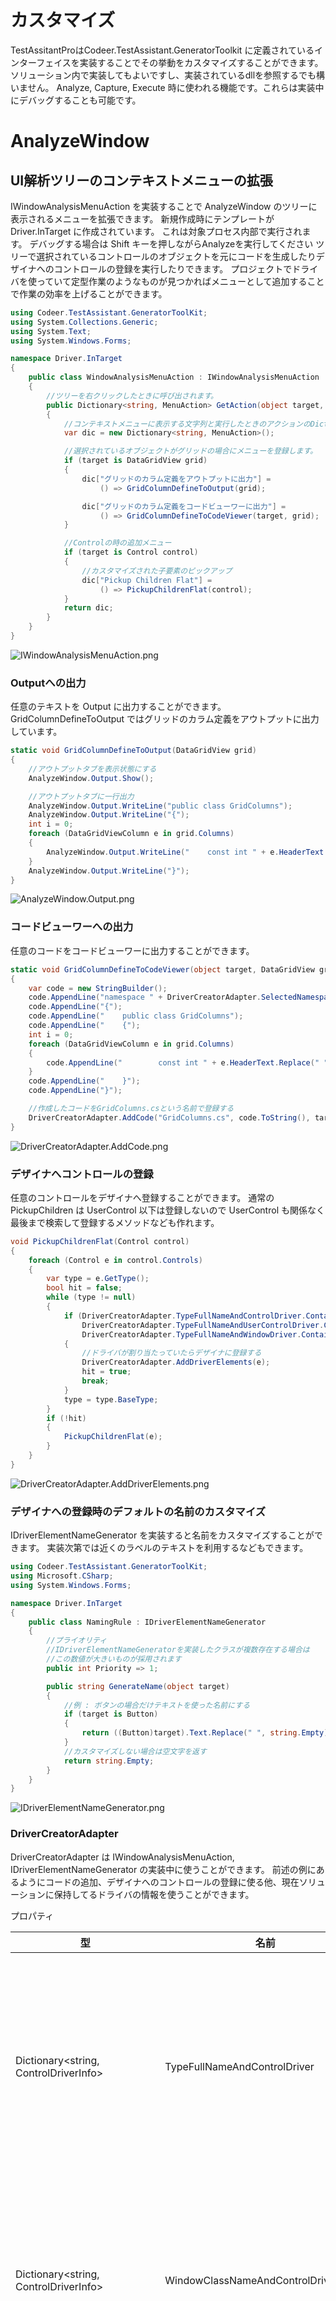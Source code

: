 # カスタマイズ

TestAssitantProはCodeer.TestAssistant.GeneratorToolkit に定義されているインターフェイスを実装することでその挙動をカスタマイズすることができます。
ソリューション内で実装してもよいですし、実装されているdllを参照するでも構いません。
Analyze, Capture, Execute 時に使われる機能です。これらは実装中にデバッグすることも可能です。

# AnalyzeWindow
## UI解析ツリーのコンテキストメニューの拡張
IWindowAnalysisMenuAction を実装することで AnalyzeWindow のツリーに表示されるメニューを拡張できます。
新規作成時にテンプレートが Driver.InTarget に作成されています。
これは対象プロセス内部で実行されます。
デバッグする場合は Shift キーを押しながらAnalyzeを実行してください
ツリーで選択されているコントロールのオブジェクトを元にコードを生成したりデザイナへのコントロールの登録を実行したりできます。
プロジェクトでドライバを使っていて定型作業のようなものが見つかればメニューとして追加することで作業の効率を上げることができます。

```cs
using Codeer.TestAssistant.GeneratorToolKit;
using System.Collections.Generic;
using System.Text;
using System.Windows.Forms;

namespace Driver.InTarget
{
    public class WindowAnalysisMenuAction : IWindowAnalysisMenuAction
    {
        //ツリーを右クリックしたときに呼び出されます。
        public Dictionary<string, MenuAction> GetAction(object target, WindowAnalysisTreeInfo info)
        {
            //コンテキストメニューに表示する文字列と実行したときのアクションのDictionaryです。
            var dic = new Dictionary<string, MenuAction>();

            //選択されているオブジェクトがグリッドの場合にメニューを登録します。
            if (target is DataGridView grid)
            {
                dic["グリッドのカラム定義をアウトプットに出力"] = 
                    () => GridColumnDefineToOutput(grid);

                dic["グリッドのカラム定義をコードビューワーに出力"] = 
                    () => GridColumnDefineToCodeViewer(target, grid);
            }

            //Controlの時の追加メニュー
            if (target is Control control)
            {
                //カスタマイズされた子要素のピックアップ
                dic["Pickup Children Flat"] =
                    () => PickupChildrenFlat(control);
            }
            return dic;
        }
    }
}
```
![IWindowAnalysisMenuAction.png](Img/IWindowAnalysisMenuAction.png)

### Outputへの出力
任意のテキストを Output に出力することができます。
GridColumnDefineToOutput ではグリッドのカラム定義をアウトプットに出力しています。
```cs
static void GridColumnDefineToOutput(DataGridView grid)
{
    //アウトプットタブを表示状態にする
    AnalyzeWindow.Output.Show();

    //アウトプットタブに一行出力
    AnalyzeWindow.Output.WriteLine("public class GridColumns");
    AnalyzeWindow.Output.WriteLine("{");
    int i = 0;
    foreach (DataGridViewColumn e in grid.Columns)
    {
        AnalyzeWindow.Output.WriteLine("    const int " + e.HeaderText.Replace(" ", "") + " = " + i++ + ";");
    }
    AnalyzeWindow.Output.WriteLine("}");
}
```

![AnalyzeWindow.Output.png](Img/AnalyzeWindow.Output.png)

### コードビューワーへの出力
任意のコードをコードビューワーに出力することができます。
```cs
static void GridColumnDefineToCodeViewer(object target, DataGridView grid)
{
    var code = new StringBuilder();
    code.AppendLine("namespace " + DriverCreatorAdapter.SelectedNamespace);
    code.AppendLine("{");
    code.AppendLine("    public class GridColumns");
    code.AppendLine("    {");
    int i = 0;
    foreach (DataGridViewColumn e in grid.Columns)
    {
        code.AppendLine("        const int " + e.HeaderText.Replace(" ", "") + " = " + i++ + ";");
    }
    code.AppendLine("    }");
    code.AppendLine("}");

    //作成したコードをGridColumns.csという名前で登録する
    DriverCreatorAdapter.AddCode("GridColumns.cs", code.ToString(), target);
}
```

![DriverCreatorAdapter.AddCode.png](Img/DriverCreatorAdapter.AddCode.png)

### デザイナへコントロールの登録
任意のコントロールをデザイナへ登録することができます。
通常の PickupChildren は UserControl 以下は登録しないので UserControl も関係なく最後まで検索して登録するメソッドなども作れます。
```cs
void PickupChildrenFlat(Control control)
{
    foreach (Control e in control.Controls)
    {
        var type = e.GetType();
        bool hit = false;
        while (type != null)
        {
            if (DriverCreatorAdapter.TypeFullNameAndControlDriver.ContainsKey(type.FullName) ||
                DriverCreatorAdapter.TypeFullNameAndUserControlDriver.ContainsKey(type.FullName) ||
                DriverCreatorAdapter.TypeFullNameAndWindowDriver.ContainsKey(type.FullName))
            {
                //ドライバが割り当たっていたらデザイナに登録する
                DriverCreatorAdapter.AddDriverElements(e);
                hit = true;
                break;
            }
            type = type.BaseType;
        }
        if (!hit)
        {
            PickupChildrenFlat(e);
        }
    }
}
```

![DriverCreatorAdapter.AddDriverElements.png](Img/DriverCreatorAdapter.AddDriverElements.png)

### デザイナへの登録時のデフォルトの名前のカスタマイズ
IDriverElementNameGenerator を実装すると名前をカスタマイズすることができます。
実装次第では近くのラベルのテキストを利用するなどもできます。

```cs
using Codeer.TestAssistant.GeneratorToolKit;
using Microsoft.CSharp;
using System.Windows.Forms;

namespace Driver.InTarget
{
    public class NamingRule : IDriverElementNameGenerator
    {
        //プライオリティ
        //IDriverElementNameGeneratorを実装したクラスが複数存在する場合は
        //この数値が大きいものが採用されます
        public int Priority => 1;

        public string GenerateName(object target)
        {
            //例 : ボタンの場合だけテキストを使った名前にする
            if (target is Button)
            {
                return ((Button)target).Text.Replace(" ", string.Empty);
            }
            //カスタマイズしない場合は空文字を返す
            return string.Empty;
        }
    }
}
```

![IDriverElementNameGenerator.png](Img/IDriverElementNameGenerator.png)

### DriverCreatorAdapter
DriverCreatorAdapter は IWindowAnalysisMenuAction, IDriverElementNameGenerator の実装中に使うことができます。
前述の例にあるようにコードの追加、デザイナへのコントロールの登録に使る他、現在ソリューションに保持してるドライバの情報を使うことができます。
<br>

プロパティ

| 型 | 名前 | 説明 |
| ---- | ---- | ---- |
| Dictionary<string, ControlDriverInfo> | TypeFullNameAndControlDriver | コントロールドライバ情報です。.Netのオブジェクトのタイプフルネームがキーになります。複数存在する場合はPriorityが一番高いものが取得されます。 |
| Dictionary<string, ControlDriverInfo> | WindowClassNameAndControlDriver | コントロールドライバ情報です。Win32のWindowクラス名がキーになります。複数存在する場合はPriorityが一番高いものが取得されます。 |
| Dictionary<string, WindowDriverInfo> | TypeFullNameAndWindowDriver | ウィンドウドライバ情報です。.Netのオブジェクトのタイプフルネームがキーになります。複数存在する場合はPriorityが一番高いものが取得されます。 |
| Dictionary<string, WindowDriverInfo> | WindowClassNameAndWindowDriver | ウィンドウドライバ情報です。Win32のWindowクラス名がキーになります。複数存在する場合はPriorityが一番高いものが取得されます。 |
| Dictionary<string, WindowDriverInfo> | WindowTextAndWindowDriver | ウィンドウドライバ情報です。Win32のWindowTextがキーになります。複数存在する場合はPriorityが一番高いものが取得されます。 |
| Dictionary<string, UserControlDriverInfo> | TypeFullNameAndUserControlDriver | UserControlに割り当たっているウィンドウドライバ情報です。.Netのオブジェクトのタイプフルネームがキーになります。複数存在する場合はPriorityが一番高いものが取得されます。 |
| Dictionary<string, List&lt;ControlDriverInfo>> | MultiWindowClassNameAndControlDriver | コントロールドライバ情報です。.Netのオブジェクトのタイプフルネームがキーになります。リストはPriorityの高い順に並んでいます。 |
| Dictionary<string, List&lt;ControlDriverInfo>> | MultiTypeFullNameAndControlDriver | コントロールドライバ情報です。Win32のWindowクラス名がキーになります。リストはPriorityの高い順に並んでいます。  |
| Dictionary<string, List&lt;WindowDriverInfo>> | MultiTypeFullNameAndWindowDriver | ウィンドウドライバ情報です。.Netのオブジェクトのタイプフルネームがキーになります。リストはPriorityの高い順に並んでいます。  |
| Dictionary<string, List&lt;WindowDriverInfo>> | MultiWindowClassNameAndWindowDriver | ウィンドウドライバ情報です。Win32のWindowクラス名がキーになります。リストはPriorityの高い順に並んでいます。  |
| Dictionary<string, List&lt;WindowDriverInfo>> | MultiWindowTextAndWindowDriver | ウィンドウドライバ情報です。Win32のWindowTextがキーになります。リストはPriorityの高い順に並んでいます。  |
| Dictionary<string, List&lt;UserControlDriverInfo>> | MultiTypeFullNameAndUserControlDriver | UserControlに割り当たっているウィンドウドライバ情報です。.Netのオブジェクトのタイプフルネームがキーになります。リストはPriorityの高い順に並んでいます。  |
<br>

関数

| 定義 | 説明 |
| ---- | ---- |
| void AddDriverElements(object driverElement) | デザイナにコントロールを追加します。 |
| void AddCode(string fileName, string code, object target)  | コードを追加します。 |
| void AddCodeLineSelectInfo(string fileName, string key, object target)  | コードに含まれるキーワードに対応するオブジェクトを設定します。例えばプロパティ名に対応するコントロールを設定しておけば、コードビューワー上で行が選択されたときに対象アプリ上でそのコントロールが強調表示されます。 |

# Capture
キャプチャ時のドライバツリーでも同様にコンテキストメニューをカスタマイズできます。
新規したときにAssertが仕込まれています。
このコードを元に解説します。
CapterAttachTreeMenuAction を実装中は Ctrl キー を押しながら Capture 実行でデバッグできます。
またここでも[Logger](WIndowDriver.md#デバッグ)を使うことができます。

```cs
using System;
using System.Collections.Generic;
using Codeer.Friendly.Windows;
using Codeer.TestAssistant.GeneratorToolKit;
using Ong.Friendly.FormsStandardControls;

namespace Driver.Tools
{
    public class CapterAttachTreeMenuAction : ICaptureAttachTreeMenuAction
    {
        public Dictionary<string, MenuAction> GetAction(string accessPath, object driver)
        {
            var dic = new Dictionary<string, MenuAction>();

            if (driver is FormsCheckBox checkBox) dic["Assert"] = () => Assert(accessPath, checkBox);
            else if (driver is FormsCheckedListBox checkedListBox) dic["Assert"] = () => Assert(accessPath, checkedListBox);
            else if (driver is FormsComboBox comboBox) dic["Assert"] = () => Assert(accessPath, comboBox);
            else if (driver is FormsDataGridView dataGridView) dic["Assert"] = () => Assert(accessPath, dataGridView);
            else if (driver is FormsDateTimePicker dateTimePicker) dic["Assert"] = () => Assert(accessPath, dateTimePicker);
            else if (driver is FormsLinkLabel linkLable) dic["Assert"] = () => Assert(accessPath, linkLable);
            else if (driver is FormsListBox listBox) dic["Assert"] = () => Assert(accessPath, listBox);
            else if (driver is FormsListView listView) dic["Assert"] = () => Assert(accessPath, listView);
            else if (driver is FormsMaskedTextBox maskedTextBox) dic["Assert"] = () => Assert(accessPath, maskedTextBox);
            else if (driver is FormsMonthCalendar monthCalendar) dic["Assert"] = () => Assert(accessPath, monthCalendar);
            else if (driver is FormsNumericUpDown numericUpDown) dic["Assert"] = () => Assert(accessPath, numericUpDown);
            else if (driver is FormsProgressBar progressBar) dic["Assert"] = () => Assert(accessPath, progressBar);
            else if (driver is FormsRadioButton radioButton) dic["Assert"] = () => Assert(accessPath, radioButton);
            else if (driver is FormsRichTextBox richTextBox) dic["Assert"] = () => Assert(accessPath, richTextBox);
            else if (driver is FormsTabControl tabControl) dic["Assert"] = () => Assert(accessPath, tabControl);
            else if (driver is FormsTextBox textBox) dic["Assert"] = () => Assert(accessPath, textBox);
            else if (driver is FormsToolStrip toolStrip) dic["Assert"] = () => Assert(accessPath, toolStrip);
            else if (driver is FormsToolStripButton toolStripStripButton) dic["Assert"] = () => Assert(accessPath, toolStripStripButton);
            else if (driver is FormsToolStripComboBox toolStripComboBox) dic["Assert"] = () => Assert(accessPath, toolStripComboBox);
            else if (driver is FormsToolStripTextBox toolStripTextBox) dic["Assert"] = () => Assert(accessPath, toolStripTextBox);
            else if (driver is FormsTrackBar trackBar) dic["Assert"] = () => Assert(accessPath, trackBar);
            else if (driver is FormsTreeView treeView) dic["Assert"] = () => Assert(accessPath, treeView);
            else if (!(driver is WindowsAppFriend)) dic["Assert"] = () => AssertAll(accessPath, driver);

            return dic;
        }

        static void Assert(string accessPath, FormsCheckBox checkBox)
        {
            //現在のCheckStateを期待値とするコードを作成
            CaptureAdaptor.AddCode($"{accessPath}.CheckState.Is(CheckState.{checkBox.CheckState});");
            //CheckStateをネームスペース修飾無しで使うのでコード生成後にusingも追加されるようにする
            CaptureAdaptor.AddUsing(typeof(CheckState).Namespace);
        }
```

![ICaptureAttachTreeMenuAction.png](Img/ICaptureAttachTreeMenuAction.png)

